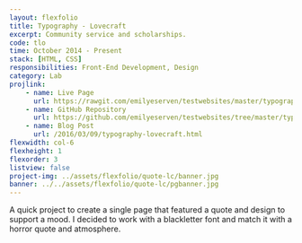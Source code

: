 ```yaml
---
layout: flexfolio
title: Typography - Lovecraft
excerpt: Community service and scholarships.
code: tlo
time: October 2014 - Present
stack: [HTML, CSS]
responsibilities: Front-End Development, Design
category: Lab
projlink:
    - name: Live Page
      url: https://rawgit.com/emilyeserven/testwebsites/master/typography/lovecraft.html
    - name: GitHub Repository
      url: https://github.com/emilyeserven/testwebsites/tree/master/typography
    - name: Blog Post
      url: /2016/03/09/typography-lovecraft.html
flexwidth: col-6
flexheight: 1
flexorder: 3
listview: false
project-img: ../assets/flexfolio/quote-lc/banner.jpg
banner: ../../assets/flexfolio/quote-lc/pgbanner.jpg
---
```

A quick project to create a single page that featured a quote and design to support a mood. I decided to work with a blackletter font and match it with a horror quote and atmosphere.
